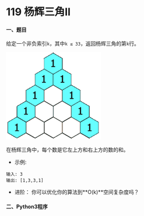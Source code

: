 # 119 杨辉三角II


#### 一、题目

给定一个非负索引```k```，其中```k ≤ 33```，返回杨辉三角的第```k```行。

![image](https://github.com/Anfany/LeetCode_Python3_Solution/blob/master/%E6%95%B0%E7%BB%84/118.gif)

在杨辉三角中，每个数是它左上方和右上方的数的和。

* 示例:
```
输入: 3
输出: [1,3,3,1]
```

* 进阶：
你可以优化你的算法到**O(k)**空间复杂度吗？



#### 二、Python3程序
